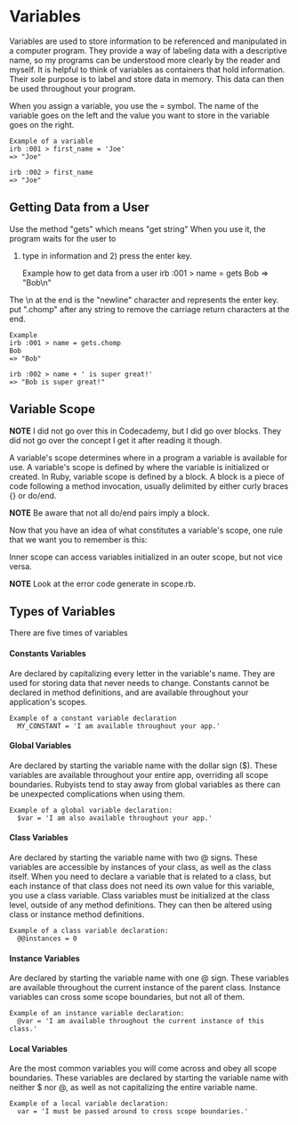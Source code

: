 # Variables
Variables are used to store information to be referenced and manipulated in a computer program.
They provide a way of labeling data with a descriptive name, so my programs can be understood more clearly by the reader and myself.
It is helpful to think of variables as containers that hold information. Their sole purpose is to label and store data in memory.
This data can then be used throughout your program.

When you assign a variable, you use the = symbol.
The name of the variable goes on the left and the value you want to store in the variable goes on the right.

    Example of a variable
    irb :001 > first_name = 'Joe'
    => "Joe"

    irb :002 > first_name
    => "Joe"

## Getting Data from a User
Use the method "gets" which means "get string"
When you use it, the program waits for the user to
1) type in information and 2) press the enter key.

    Example how to get data from a user
    irb :001 > name = gets
    Bob
    => "Bob\n"

The \n at the end is the "newline" character and represents the enter key.
put ".chomp" after any string to remove the carriage return characters at the end.

    Example
    irb :001 > name = gets.chomp
    Bob
    => "Bob"

    irb :002 > name + ' is super great!'
    => "Bob is super great!"


## Variable Scope
**NOTE** I did not go over this in Codecademy, but I did go over blocks. They did not go over the concept I get it after reading it though.

A variable's scope determines where in a program a variable is available for use. A variable's scope is defined by where the variable is initialized or created. In Ruby, variable scope is defined by a block. A block is a piece of code following a method invocation, usually delimited by either curly braces {} or do/end.

**NOTE** Be aware that not all do/end pairs imply a block.

Now that you have an idea of what constitutes a variable's scope, one rule that we want you to remember is this:

Inner scope can access variables initialized in an outer scope, but not vice versa.

**NOTE** Look at the error code generate in scope.rb.

## Types of Variables
There are five times of variables

#### Constants Variables
Are declared by capitalizing every letter in the variable's name. They are used for storing data that never needs to change. Constants cannot be declared in method definitions, and are available throughout your application's scopes.

    Example of a constant variable declaration
      MY_CONSTANT = 'I am available throughout your app.'

#### Global Variables
Are declared by starting the variable name with the dollar sign ($). These variables are available throughout your entire app, overriding all scope boundaries. Rubyists tend to stay away from global variables as there can be unexpected complications when using them.

    Example of a global variable declaration:
      $var = 'I am also available throughout your app.'

#### Class Variables
Are declared by starting the variable name with two @ signs. These variables are accessible by instances of your class, as well as the class itself. When you need to declare a variable that is related to a class, but each instance of that class does not need its own value for this variable, you use a class variable. Class variables must be initialized at the class level, outside of any method definitions. They can then be altered using class or instance method definitions.

    Example of a class variable declaration:
      @@instances = 0

#### Instance Variables
Are declared by starting the variable name with one @ sign. These variables are available throughout the current instance of the parent class. Instance variables can cross some scope boundaries, but not all of them.

    Example of an instance variable declaration:
      @var = 'I am available throughout the current instance of this class.'

#### Local Variables
Are the most common variables you will come across and obey all scope boundaries. These variables are declared by starting the variable name with neither $ nor @, as well as not capitalizing the entire variable name.

    Example of a local variable declaration:
      var = 'I must be passed around to cross scope boundaries.'
